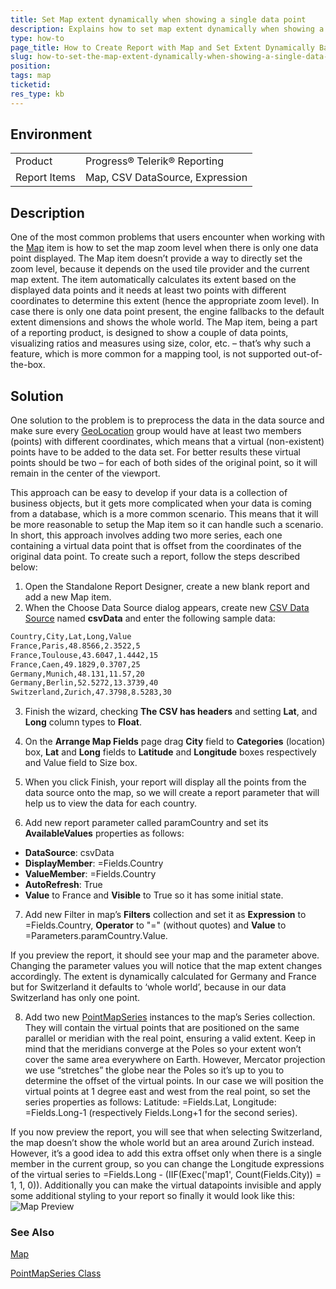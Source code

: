 ```yaml
---
title: Set Map extent dynamically when showing a single data point
description: Explains how to set map extent dynamically when showing a single data point by using different number of data points
type: how-to
page_title: How to Create Report with Map and Set Extent Dynamically Based on the Number of Data Points
slug: how-to-set-the-map-extent-dynamically-when-showing-a-single-data-point
position: 
tags: map
ticketid: 
res_type: kb
---
```


## Environment
<table>
	<tbody>
		<tr>
			<td>Product</td>
			<td>Progress® Telerik® Reporting</td>
		</tr>
		<tr>
			<td>Report Items</td>
			<td>Map, CSV DataSource, Expression</td>
		</tr>
	</tbody>
</table>


## Description
One of the most common problems that users encounter when working with the [Map](./mapstructure) item is how to set the map zoom level when there is only one data point displayed.
The Map item doesn’t provide a way to directly set the zoom level, because it depends on the used tile provider and the current map extent. The item automatically calculates its extent based on the displayed data points and it needs at least two points with different coordinates to determine this extent (hence the appropriate zoom level). In case there is only one data point present, the engine fallbacks to the default extent dimensions and shows the whole world. The Map item, being a part of a reporting product, is designed to show a couple of data points, visualizing ratios and measures using size, color, etc. – that’s why such a feature, which is more common for a mapping tool, is not supported out-of-the-box.

## Solution
One solution to the problem is to preprocess the data in the data source and make sure every [GeoLocation](./t-telerik-reporting-geolocationmapgroup) group would have at least two members (points) with different coordinates, which means that a virtual (non-existent) points have to be added to the data set. For better results these virtual points should be two – for each of both sides of the original point, so it will remain in the center of the viewport.

This approach can be easy to develop if your data is a collection of business objects, but it gets more complicated when your data is coming from a database, which is a more common scenario. This means that it will be more reasonable to setup the Map item so it can handle such a scenario. In short, this approach involves adding two more series, each one containing a virtual data point that is offset from the coordinates of the original data point. To create such a report, follow the steps described below:

1. Open the Standalone Report Designer, create a new blank report and add a new Map item.
2. When the Choose Data Source dialog appears, create new [CSV Data Source](./csvdatasource-component) named **csvData** and enter the following sample data:

```XML
Country,City,Lat,Long,Value
France,Paris,48.8566,2.3522,5
France,Toulouse,43.6047,1.4442,15
France,Caen,49.1829,0.3707,25
Germany,Munich,48.131,11.57,20
Germany,Berlin,52.5272,13.3739,40
Switzerland,Zurich,47.3798,8.5283,30
```

3. Finish the wizard, checking **The CSV has headers** and setting **Lat**, and **Long** column types to **Float**.
4. On the **Arrange Map Fields** page drag **City** field to **Categories** (location) box, **Lat** and **Long** fields to **Latitude** and **Longitude** boxes respectively and Value field to Size box.
5. When you click Finish, your report will display all the points from the data source onto the map, so we will create a report parameter that will help us to view the data for each country.

6. Add new report parameter called paramCountry and set its **AvailableValues** properties as follows: 
- **DataSource**: csvData
- **DisplayMember**: =Fields.Country
- **ValueMember**: =Fields.Country
- **AutoRefresh**: True 
- **Value** to France and **Visible** to True so it has some initial state.

7. Add new Filter in map’s **Filters** collection and set it as  **Expression** to =Fields.Country, **Operator** to "=" (without quotes) and **Value** to =Parameters.paramCountry.Value. 

If you preview the report, it should see your map and the parameter above. Changing the parameter values you will notice that the map extent changes accordingly. The extent is dynamically calculated for Germany and France but for Switzerland it defaults to ‘whole world’, because in our data Switzerland has only one point.

8. Add two new [PointMapSeries](./t-telerik-reporting-pointmapseries) instances to the map’s Series collection. They will contain the virtual points that are positioned on the same parallel or meridian with the real point, ensuring a valid extent. Keep in mind that the meridians converge at the Poles so your extent won’t cover the same area everywhere on Earth. However, Mercator projection we use “stretches” the globe near the Poles so it’s up to you to determine the offset of the virtual points. In our case we will position the virtual points at 1 degree east and west from the real point, so set the series properties as follows:  Latitude: =Fields.Lat, Longitude: =Fields.Long-1 (respectively Fields.Long+1 for the second series).

If you now preview the report, you will see that when selecting Switzerland, the map doesn’t show the whole world but an area around Zurich instead. However, it’s a good idea to add this extra offset only when there is a single member in the current group, so you can change the Longitude expressions of the virtual series to =Fields.Long - (IIF(Exec('map1', Count(Fields.City)) = 1, 1, 0)). Additionally you can make the virtual datapoints invisible and apply some additional styling to your report so finally it would look like this:
![Map Preview](resources/mapextentwithonedatapoint.png)


### See Also
[Map](./reporting/mapstructure)

[PointMapSeries Class](./t-telerik-reporting-pointmapseries)

